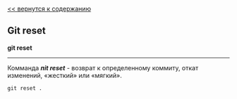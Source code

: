 [<< вернутся к содержанию](./readme.md)

##  Git reset

**git reset**

___

Комманда ___пit reset___ - возврат к определенному коммиту, откат изменений, «жесткий» или «мягкий».

```bash=
git reset .
```
